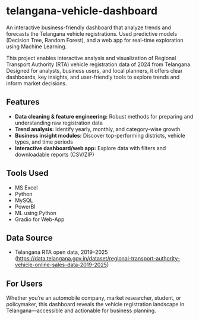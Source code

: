 # telangana-vehicle-dashboard
An interactive business-friendly dashboard that analyze trends and forecasts the Telangana vehicle registrations. Used predictive models (Decision Tree, Random Forest), and a web app for real-time exploration using Machine Learning. 


This project enables interactive analysis and visualization of Regional Transport Authority (RTA) vehicle registration data of 2024 from Telangana. Designed for analysts, business users, and local planners, it offers clear dashboards, key insights, and user-friendly tools to explore trends and inform market decisions.

## Features
- **Data cleaning & feature engineering:** Robust methods for preparing and understanding raw registration data
- **Trend analysis:** Identify yearly, monthly, and category-wise growth
- **Business insight modules:** Discover top-performing districts, vehicle types, and time periods
- **Interactive dashboard/web app:** Explore data with filters and downloadable reports (CSV/ZIP)

## Tools Used
- MS Excel
- Python
- MySQL
- PowerBI
- ML using Python
- Gradio for Web-App

## Data Source
- Telangana RTA open data, 2019–2025 (https://data.telangana.gov.in/dataset/regional-transport-authority-vehicle-online-sales-data-2019-2025)

## For Users
Whether you’re an automobile company, market researcher, student, or policymaker, this dashboard reveals the vehicle registration landscape in Telangana—accessible and actionable for business planning.

